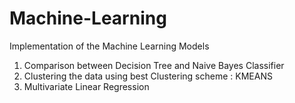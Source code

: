 # Machine-Learning
Implementation of the Machine Learning Models
1. Comparison between Decision Tree and Naive Bayes Classifier
2. Clustering the data using best Clustering scheme : KMEANS
3. Multivariate Linear Regression
